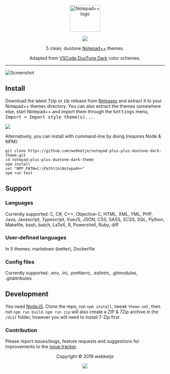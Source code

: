 <p align="center"><img src="https://notepad-plus-plus.org/images/logo.svg" width="96" height="84" alt="Notepad++ logo"/></p>
<p align="center">
  <a href="https://github.com/webketje/notepad-plus-plus-duotone-dark-theme/releases/latest">
    <img src="https://img.shields.io/github/v/release/webketje/notepad-plus-plus-duotone-dark-theme?sort=semver&style=flat-square"/>
  </a>
</p>
<p align="center">5 clean, duotone <a href="https://notepad-plus-plus.org">Notepad++</a> themes.</p>
<p align="center">Adapted from <a href="https://github.com/sallar/vscode-duotone-dark">VSCode DuoTone Dark</a> color schemes.</p>

---

![Screenshot](assets/duotone-dark-for-notepad-plus-plus.png)

## Install

Download the latest 7zip or zip release from [Releases](https://github.com/webketje/notepad-plus-plus-duotone-dark-theme/releases/latest) and extract it to your Notepad++ themes directory.
You can also extract the themes somewhere else, start Notepad++ and import them through the <kbd>Settings</kbd> menu, <kbd>Import > Import style theme(s)...</kbd>.

![](assets/install-npp.png)

Alternatively, you can install with command-line by doing (requires Node & NPM):

```batch
git clone https://github.com/webketje/notepad-plus-plus-duotone-dark-theme.git
cd notepad-plus-plus-duotone-dark-theme
npm install
set "NPP_PATH=C:\Path\to\Notepad++"
npm run test
```

## Support

### Languages

Currently supported: C, C#, C++, Objective-C, HTML, XML, YML, PHP, Java, Javascript, Typescript, VueJS, JSON, CSS, SASS, SCSS, SQL, Python, Makefile, bash, batch, LaTeX, R, Powershell, Ruby, diff

### User-defined languages

In 5 themes: markdown (better), Dockerfile

### Config files

Currently supported: .env, .ini, .prettierrc, .eslintrc, .gitmodules, .gitattributes

## Development

You need [NodeJS](https://nodejs.org). Clone the repo, run `npm install`, tweak `theme.xml`, then run `npm run build`. `npm run zip` will also create a ZIP & 7Zip archive in the `/dist` folder, however you will need to install 7-Zip first.

### Contribution

Please report issues/bugs, feature requests and suggestions for improvements to the [issue tracker](https://github.com/webketje/notepad-plus-plus-duotone-dark-theme/issues).

<p align="center">Copyright &copy; 2019 webketje</p>

<p align="center">
  <a href="https://github.com/webketje/notepad-plus-plus-duotone-dark-theme/LICENSE">
    <img src="https://img.shields.io/badge/License-MIT-5E81AC.svg?style=flat-square"/>
  </a>
</p>
